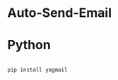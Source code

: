 # Auto-Send-Email
# Python
<pre><code class="language-javascript">
pip install yagmail
</code></pre>
